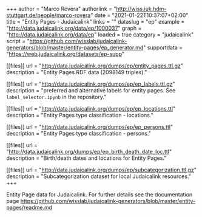 +++
author = "Marco Rovera"
authorlink = "http://wiss.iuk.hdm-stuttgart.de/people/marco-rovera"
date = "2021-01-22T10:37:07+02:00"
title = "Entity Pages - Judaicalink"
links = "" 
dataslug = "ep"
example = "http://data.judaicalink.org/data/ep/1000037"
graph = "http://data.judaicalink.org/data/ep"
loaded = true
category = "judaicalink"
script = "https://github.com/wisslab/judaicalink-generators/blob/master/entity-pages/ep_generator.md"
supportdata = "https://web.judaicalink.org/datasets/ep-supp"

[[files]]
	url = "http://data.judaicalink.org/dumps/ep/entity_pages.ttl.gz"
	description = "Entity Pages RDF data (2098149 triples)."
	
[[files]]
	url = "http://data.judaicalink.org/dumps/ep/ep_labels.ttl.gz"
	description = "preferred and alternative labels for entity pages. See `label_selector.ipynb` in the repository."
	
[[files]]
	url = "http://data.judaicalink.org/dumps/ep/ep_locations.ttl"
	description = "Entity Pages type classification - locations."

[[files]]
	url = "http://data.judaicalink.org/dumps/ep/ep_persons.ttl"
	description = "Entity Pages type classification - persons."
	
[[files]]
	url = "http://data.judaicalink.org/dumps/ep/ep_birth_death_date_loc.ttl"
	description = "Birth/death dates and locations for Entity Pages."
   	
[[files]]
	url = "http://data.judaicalink.org/dumps/ep/subcategorization.ttl.gz"
	description = "Subcategorization dataset for local Judaicalink resources."
+++

Entity Page data for Judaicalink. For further details see the documentation page https://github.com/wisslab/judaicalink-generators/blob/master/entity-pages/readme.md

<!--more-->